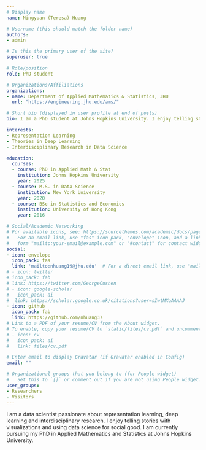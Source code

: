 ```yaml
---
# Display name
name: Ningyuan (Teresa) Huang

# Username (this should match the folder name)
authors:
- admin

# Is this the primary user of the site?
superuser: true

# Role/position
role: PhD student 

# Organizations/Affiliations
organizations:
- name: Department of Applied Mathematics & Statistics, JHU
  url: "https://engineering.jhu.edu/ams/"

# Short bio (displayed in user profile at end of posts)
bio: I am a PhD student at Johns Hopkins University. I enjoy telling stories with visualizations and using data science for social good.

interests:
- Representation Learning
- Theories in Deep Learning
- Interdisciplinary Research in Data Science

education:
  courses:
  - course: PhD in Applied Math & Stat
    institution: Johns Hopkins University
    year: 2025
  - course: M.S. in Data Science
    institution: New York University
    year: 2020
  - course: BSc in Statistics and Economics
    institution: University of Hong Kong
    year: 2016

# Social/Academic Networking
# For available icons, see: https://sourcethemes.com/academic/docs/page-builder/#icons
#   For an email link, use "fas" icon pack, "envelope" icon, and a link in the
#   form "mailto:your-email@example.com" or "#contact" for contact widget.
social:
- icon: envelope
  icon_pack: fas
  link: 'mailto:nhuang19@jhu.edu'  # For a direct email link, use "mailto:test@example.org".
# - icon: twitter
# icon_pack: fab
# link: https://twitter.com/GeorgeCushen
# - icon: google-scholar
#   icon_pack: ai
#  link: https://scholar.google.co.uk/citations?user=sIwtMXoAAAAJ
- icon: github
  icon_pack: fab
  link: https://github.com/nhuang37
# Link to a PDF of your resume/CV from the About widget.
# To enable, copy your resume/CV to `static/files/cv.pdf` and uncomment the lines below.
# - icon: cv
#   icon_pack: ai
#   link: files/cv.pdf

# Enter email to display Gravatar (if Gravatar enabled in Config)
email: ""

# Organizational groups that you belong to (for People widget)
#   Set this to `[]` or comment out if you are not using People widget.
user_groups:
- Researchers
- Visitors
---
```


I am a data scientist passionate about representation learning, deep learning and interdisciplinary research. I enjoy telling stories with visualizations and using data science for social good. I am currently pursuing my PhD in Applied Mathematics and Statistics at Johns Hopkins University.
